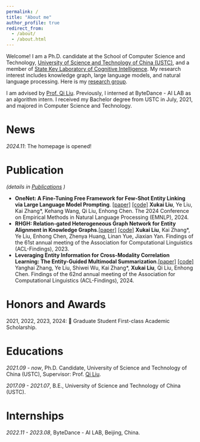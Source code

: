 ```yaml
---
permalink: /
title: "About me"
author_profile: true
redirect_from: 
  - /about/
  - /about.html
---
```

Welcome! I am a Ph.D. candidate at the School of Computer Science and Technology, [University of Science and Technology of China (USTC)](https://ustc.edu.cn/), and a member of [State Key Laboratory of Cognitive Intelligence](https://dm.ustc.edu.cn/). My research interest includes knowledge graph, large language models, and natural language processing. Here is my [research group](https://cogai.bdaa.pro/).

I am advised by [Prof. Qi Liu](http://staff.ustc.edu.cn/~qiliuql/). Previously, I interned at ByteDance - AI LAB as an algorithm intern. I received my Bachelor degree from USTC in July, 2021, and majored in Computer Science and Technology.

News
======
*2024.11*: The homepage is opened!

Publication
======
*(details in [Publications](https://laquabe.github.io/publications/) )*
- **OneNet: A Fine-Tuning Free Framework for Few-Shot Entity Linking via Large Language Model Prompting**. [[paper]](https://arxiv.org/abs/2410.07549) [[code]](https://github.com/laquabe/OneNet)
**Xukai Liu**, Ye Liu, Kai Zhang*, Kehang Wang, Qi Liu, Enhong Chen.
The 2024 Conference on Empirical Methods in Natural Language Processing (EMNLP), 2024.
- **RHGH: Relation-gated Heterogeneous Graph Network for Entity Alignment in Knowledge Graphs**.[[paper]](https://aclanthology.org/2023.findings-acl.553/) [[code]](https://github.com/laquabe/RGHN)
**Xukai Liu**, Kai Zhang*, Ye Liu, Enhong Chen, Zhenya Huang, Linan Yue, Jiaxian Yan.
Findings of the 61st annual meeting of the Association for Computational Linguistics (ACL-Findings), 2023. 
- **Leveraging Entity Information for Cross-Modality Correlation Learning: The Entity-Guided Multimodal Summarization**.[[paper]](https://aclanthology.org/2024.findings-acl.587) [[code]](https://github.com/ApocalypseH/EGMS)
Yanghai Zhang, Ye Liu, Shiwei Wu, Kai Zhang*, **Xukai Liu**, Qi Liu, Enhong Chen.
Findings of the 62nd annual meeting of the Association for Computational Linguistics (ACL-Findings), 2024.

Honors and Awards
======
2021, 2022, 2023, 2024:  🏅 Graduate Student First-class Academic Scholarship.

Educations
======
*2021.09 - now*, Ph.D. Candidate, University of Science and Technology of China (USTC), Supervisor: Prof. [Qi Liu](http://staff.ustc.edu.cn/~qiliuql/).

*2017.09 - 2021.07*, B.E., University of Science and Technology of China (USTC).

Internships
======
*2022.11 - 2023.08*, ByteDance - AI LAB, Beijing, China.
